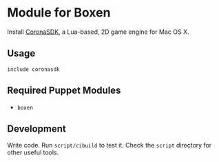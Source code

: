 # Module for Boxen

Install [CoronaSDK](http://www.coronasdk.com), a Lua-based, 2D game engine for Mac OS X.

## Usage

```puppet
include coronasdk
```

## Required Puppet Modules

* `boxen`

## Development

Write code. Run `script/cibuild` to test it. Check the `script`
directory for other useful tools.
